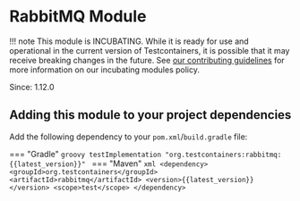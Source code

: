 # RabbitMQ Module

!!! note
    This module is INCUBATING. While it is ready for use and operational in the current version of Testcontainers, it is possible that it may receive breaking changes in the future. See [our contributing guidelines](/contributing/#incubating-modules) for more information on our incubating modules policy.

Since: 1.12.0

## Adding this module to your project dependencies

Add the following dependency to your `pom.xml`/`build.gradle` file:

=== "Gradle"
    ```groovy
    testImplementation "org.testcontainers:rabbitmq:{{latest_version}}"
    ```
=== "Maven"
    ```xml
    <dependency>
        <groupId>org.testcontainers</groupId>
        <artifactId>rabbitmq</artifactId>
        <version>{{latest_version}}</version>
        <scope>test</scope>
    </dependency>
    ```
